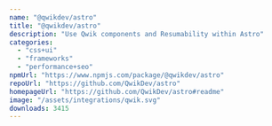 ```yaml
---
name: "@qwikdev/astro"
title: "@qwikdev/astro"
description: "Use Qwik components and Resumability within Astro"
categories:
  - "css+ui"
  - "frameworks"
  - "performance+seo"
npmUrl: "https://www.npmjs.com/package/@qwikdev/astro"
repoUrl: "https://github.com/QwikDev/astro"
homepageUrl: "https://github.com/QwikDev/astro#readme"
image: "/assets/integrations/qwik.svg"
downloads: 3415
---
```

